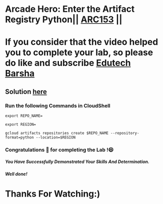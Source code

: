 # Arcade Hero: Enter the Artifact Registry Python|| [ARC153](https://www.cloudskillsboost.google/focuses/89733?catalog_rank=%7B%22rank%22%3A1%2C%22num_filters%22%3A0%2C%22has_search%22%3Atrue%7D&parent=catalog&search_id=30983577) ||

# If you consider that the video helped you to complete your lab, so please do like and subscribe [Edutech Barsha](https://www.youtube.com/@edutechbarsha)
## Solution [here](https://youtu.be/mrJHiMwd5IE)

### Run the following Commands in CloudShell
```
export REPO_NAME=

export REGION=

gcloud artifacts repositories create $REPO_NAME --repository-format=python --location=$REGION
```

### Congratulations 🎉 for completing the Lab !😄

##### *You Have Successfully Demonstrated Your Skills And Determination.*

#### *Well done!*

# Thanks For Watching:)
